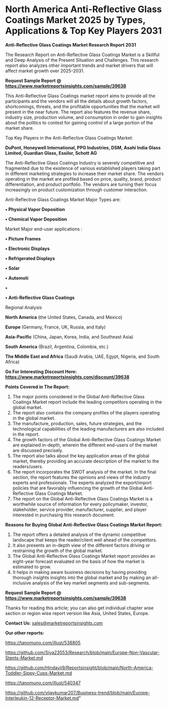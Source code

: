 # North America Anti-Reflective Glass Coatings Market 2025 by Types, Applications & Top Key Players 2031

<strong>Anti-Reflective Glass Coatings Market Research Report 2031</strong>

The Research Report on Anti-Reflective Glass Coatings Market is a Skillful and Deep Analysis of the Present Situation and Challenges. This research report also analyzes other important trends and market drivers that will affect market growth over 2025-2031.

<strong>Request Sample Report @ <a href=https://www.marketreportsinsights.com/sample/39638>https://www.marketreportsinsights.com/sample/39638</a></strong>

This Anti-Reflective Glass Coatings market report aims to provide all the participants and the vendors will all the details about growth factors, shortcomings, threats, and the profitable opportunities that the market will present in the near future. The report also features the revenue share, industry size, production volume, and consumption in order to gain insights about the politics to contest for gaining control of a large portion of the market share.

Top Key Players in the Anti-Reflective Glass Coatings Market:

<strong>DuPont, Honeywell International, PPG Industries, DSM, Asahi India Glass Limited, Guardian Glass, Essilor, Schott AG</strong>

The Anti-Reflective Glass Coatings Industry is severely competitive and fragmented due to the existence of various established players taking part in different marketing strategies to increase their market share. The vendors operating in the market are profiled based on price, quality, brand, product differentiation, and product portfolio. The vendors are turning their focus increasingly on product customization through customer interaction.

Anti-Reflective Glass Coatings Market Major Types are:

<strong>•  Physical Vapor Deposition

•  Chemical Vapor Deposition</strong>

Market Major end-user applications :

<strong>•  Picture Frames

•  Electronic Displays

•  Refrigerated Displays

•  Solar

•  Automoti

•  

•  Anti-Reflective Glass Coatings</strong>

Regional Analysis

</u><strong><b>North America</b></strong> (the United States, Canada, and Mexico)

<strong><b>Europe </b></strong>(Germany, France, UK, Russia, and Italy)

<strong><b>Asia-Pacific</b></strong> (China, Japan, Korea, India, and Southeast Asia)

<strong><b>South America</b></strong> (Brazil, Argentina, Colombia, etc.)

<strong><b>The Middle East and Africa</b></strong> (Saudi Arabia, UAE, Egypt, Nigeria, and South Africa)

<strong>Go For Interesting Discount Here: <a href=https://www.marketreportsinsights.com/discount/39638>https://www.marketreportsinsights.com/discount/39638</a></strong>

<strong>Points Covered in The Report:</strong>
<ol>
  <li>The major points considered in the Global Anti-Reflective Glass Coatings Market report include the leading competitors operating in the global market.</li>
  <li>The report also contains the company profiles of the players operating in the global market.</li>
  <li>The manufacture, production, sales, future strategies, and the technological capabilities of the leading manufacturers are also included in the report.</li>
  <li>The growth factors of the Global Anti-Reflective Glass Coatings Market are explained in-depth, wherein the different end-users of the market are discussed precisely.</li>
  <li>The report also talks about the key application areas of the global market, thereby providing an accurate description of the market to the readers/users.</li>
  <li>The report incorporates the SWOT analysis of the market. In the final section, the report features the opinions and views of the industry experts and professionals. The experts analyzed the export/import policies that are favorably influencing the growth of the Global Anti-Reflective Glass Coatings Market.</li>
  <li>The report on the Global Anti-Reflective Glass Coatings Market is a worthwhile source of information for every policymaker, investor, stakeholder, service provider, manufacturer, supplier, and player interested in purchasing this research document.</li>
</ol>
<strong>Reasons for Buying Global Anti-Reflective Glass Coatings Market Report:</strong>

<ol>
  <li>The report offers a detailed analysis of the dynamic competitive landscape that keeps the reader/client well ahead of the competitors.</li>
  <li>It also presents an in-depth view of the different factors driving or restraining the growth of the global market.</li>
  <li>The Global Anti-Reflective Glass Coatings Market report provides an eight-year forecast evaluated on the basis of how the market is estimated to grow.</li>
  <li>It helps in making aware business decisions by having providing thorough insights insights into the global market and by making an all-inclusive analysis of the key market segments and sub-segments.</li>
</ol>
<strong>Request Sample Report @ <a href=https://www.marketreportsinsights.com/sample/39638>https://www.marketreportsinsights.com/sample/39638</a></strong>


Thanks for reading this article; you can also get individual chapter wise section or region wise report version like Asia, United States, Europe.

<strong>Contact Us:</strong>
sales@marketreportsinsights.com

<strong>Our other reports:</strong>

<a href=https://tanomuno.com/illust/538805>https://tanomuno.com/illust/538805</a>

<a href=https://github.com/Siya23553/Research/blob/main/Europe-Non-Vascular-Stents-Market.md>https://github.com/Siya23553/Research/blob/main/Europe-Non-Vascular-Stents-Market.md</a>

<a href=https://github.com/Hindavii9/Reportsinsight/blob/main/North-America-Toddler-Sippy-Cups-Market.md>https://github.com/Hindavii9/Reportsinsight/blob/main/North-America-Toddler-Sippy-Cups-Market.md</a>

<a href=https://tanomuno.com/illust/540347>https://tanomuno.com/illust/540347</a>

<a href=https://github.com/vijaykumar207/Business-trend/blob/main/Europe-Interleukin-12-Receptor-Market.md>https://github.com/vijaykumar207/Business-trend/blob/main/Europe-Interleukin-12-Receptor-Market.md</a>"

